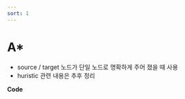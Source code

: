 ```yaml
---
sort: 1
---
```


# A*

* source / target 노드가 단일 노드로 명확하게 주어 졌을 때 사용
* huristic 관련 내용은 추후 정리



**Code**

```c++

```

